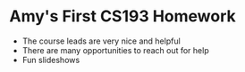 # Amy's First CS193 Homework

- The course leads are very nice and helpful
- There are many opportunities to reach out for help
- Fun slideshows
